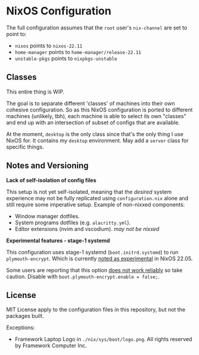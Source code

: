 # NixOS Configuration

The full configuration assumes that the `root` user's `nix-channel` are set to point to:

- `nixos` points to `nixos-22.11`
- `home-manager` points to `home-manager/release-22.11`
- `unstable-pkgs` points to `nixpkgs-unstable`

## Classes

This entire thing is WIP.

The goal is to separate different 'classes' of machines into their own cohesive configuration. So as this NixOS configuration is ported to different machines (unlikely, tbh), each machine is able to select its own "classes" and end up with an intersection of subset of configs that are available.

At the moment, `desktop` is the only class since that's the only thing I use NixOS for. It contains my `desktop` environment. May add a `server` class for specific things.

## Notes and Versioning

**Lack of self-isolation of config files**

This setup is not yet self-isolated, meaning that the *desired* system experience may not be fully replicated using `configuration.nix` alone and still require some imperative setup. Example of non-nixxed components:

- Window manager dotfiles.
- System programs dotfiles (e.g. `alacritty.yml`).
- Editor extensions (nvim and vscodium). *may not be nixxed*

**Experimental features - stage-1 systemd**

This configuration uses stage-1 systemd (`boot.initrd.systemd`) to run `plymouth-encrypt`. Which is currently [noted as experimental](https://search.nixos.org/options?channel=22.05&show=boot.initrd.systemd.enable&from=0&size=50&sort=relevance&type=packages&query=initrd.system) in NixOS 22.05.

Some users are reporting that this option [does not work reliably](https://github.com/NixOS/nixpkgs/issues/26722#issuecomment-1147735675) so take caution. Disable with `boot.plymouth-encrypt.enable = false;`.

## License

MIT License apply to the configuration files in this repository, but not the packages built.

Exceptions:
- Framework Laptop Logo in `./nix/sys/boot/logo.png`. All rights reserved by Framework Computer Inc.
